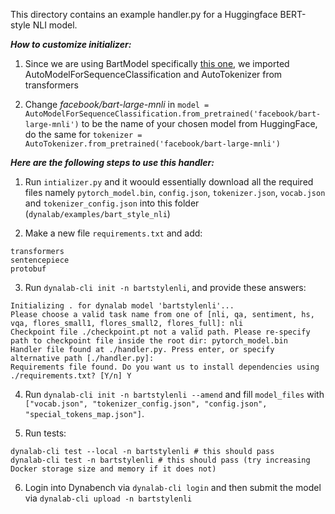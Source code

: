 This directory contains an example handler.py for a Huggingface BERT-style NLI
model. 

***How to customize initializer:***
1. Since we are using BartModel specifically [this one](https://huggingface.co/facebook/bart-large-mnli/tree/main), we imported AutoModelForSequenceClassification and AutoTokenizer from transformers

2. Change *facebook/bart-large-mnli* in `model = AutoModelForSequenceClassification.from_pretrained('facebook/bart-large-mnli')` to be the name of your chosen model from HuggingFace, do the same for `tokenizer = AutoTokenizer.from_pretrained('facebook/bart-large-mnli')`

***Here are the following steps to use this handler:***

1. Run `intializer.py` and it woould essentially download all the required files namely `pytorch_model.bin`, `config.json`, `tokenizer.json`, `vocab.json` and `tokenizer_config.json` into this folder (`dynalab/examples/bart_style_nli`)

2. Make a new file `requirements.txt` and add:
```
transformers
sentencepiece
protobuf
```

3. Run `dynalab-cli init -n bartstylenli`, and provide these answers:

```
Initializing . for dynalab model 'bartstylenli'...
Please choose a valid task name from one of [nli, qa, sentiment, hs, vqa, flores_small1, flores_small2, flores_full]: nli
Checkpoint file ./checkpoint.pt not a valid path. Please re-specify path to checkpoint file inside the root dir: pytorch_model.bin
Handler file found at ./handler.py. Press enter, or specify alternative path [./handler.py]: 
Requirements file found. Do you want us to install dependencies using ./requirements.txt? [Y/n] Y
```

4. Run `dynalab-cli init -n bartstylenli --amend` and fill `model_files` with `["vocab.json", "tokenizer_config.json", "config.json", "special_tokens_map.json"]`.

5. Run tests:
```
dynalab-cli test --local -n bartstylenli # this should pass
dynalab-cli test -n bartstylenli # this should pass (try increasing Docker storage size and memory if it does not)
```

6. Login into Dynabench via `dynalab-cli login` and then submit the model via `dynalab-cli upload -n bartstylenli`